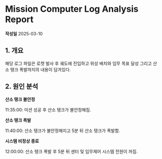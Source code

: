 # Mission Computer Log Analysis Report

**작성일** 2025-03-10

## 1. 개요

해당 로그 파일은 로켓 발사 후 궤도에 진입하고 위성 배치와 임무 목표 달성 그리고 산소 탱크 폭발까지의 내용이 담겨있다. 

## 2. 원인 분석

**산소 탱크 불안정**

11:35:00: 미션 성공 후 산소 탱크가 불안정해짐.

**산소 탱크 폭발**

11:40:00: 산소 탱크가 불안정해지고 5분 뒤 산소 탱크가 폭발함.

**시스템 비정상 종료**

12:00:00: 산소 탱크 폭발 후 5분 뒤 센터 및 임무제어 시스템 전원이 꺼짐.